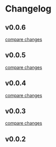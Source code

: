 # Changelog


## v0.0.6

[compare changes](https://github.com/casebeat/nuxt-contentful-pages/compare/v0.0.5...v0.0.6)

## v0.0.5

[compare changes](https://github.com/casebeat/nuxt-contentful-pages/compare/v0.0.4...v0.0.5)

## v0.0.4

[compare changes](https://github.com/casebeat/nuxt-contentful-pages/compare/v0.0.3...v0.0.4)

## v0.0.3

[compare changes](https://github.com/casebeat/nuxt-contentful-pages/compare/v0.0.2...v0.0.3)

## v0.0.2

